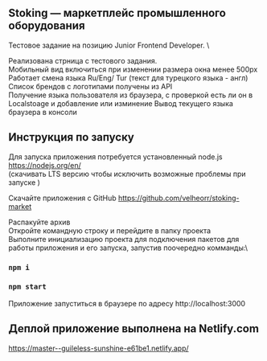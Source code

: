 ## Stoking — маркетплейс промышленного оборудования
Тестовое задание на позицию Junior Frontend Developer. \

Реализована стрница с тестового задания. \
Мобильный вид включиться при изменении размера окна менее 500px \
Работает смена языка Ru/Eng/ Tur (текст для турецкого языка - англ) \
Список брендов с логотипами получены из API \
Получение языка пользователя из браузера, с проверкой есть ли он в Localstoage  и добавление или изминение
Вывод текущего языка браузера в консоли


## Инструкция по запуску
Для запуска приложения потребуется установленный node.js https://nodejs.org/en/ \
(скачивать LTS версию чтобы исключить возможные проблемы при запуске )

Скачайте приложения с GitHub https://github.com/velheorr/stoking-market

Распакуйте архив\
Откройте командную строку и перейдите в папку проекта\
Выполните инициализацию проекта для подключения пакетов для работы приложения и его запуска, запустив поочередно комманды:\

### `npm i`
### `npm start`

Приложение запуститься в браузере по адресу
http://localhost:3000


## Деплой приложение выполнена на Netlify.com 
https://master--guileless-sunshine-e61be1.netlify.app/
